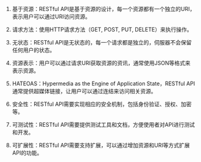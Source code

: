 

1. 基于资源：RESTful API是基于资源的设计，每一个资源都有一个独立的URI，表示用户可以通过URI访问资源。

2. 请求方法：使用HTTP请求方法（GET, POST, PUT, DELETE）来执行操作。

3. 无状态：RESTful API是无状态的，每一个请求都是独立的，伺服器不会保留任何用户的状态。

4. 资源表示：用户可以通过请求URI获取资源的资讯，通常使用JSON等格式来表示资源。

5. HATEOAS：Hypermedia as the Engine of Application State，RESTful API通常提供超媒体链接，让用户可以通过连结来访问相关资源。

6. 安全性：RESTful API需要实现相应的安全机制，包括身份验证、授权、加密等。

7. 可测试性：RESTful API需要提供测试工具和文档，方便使用者对API进行测试和开发。

8. 可扩展性：RESTful API需要支持扩展，可以通过增加资源和URI等方式扩展API的功能。